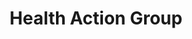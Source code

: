 ---
action-group: yes
title: Health Action Group
slug: health
key: health
content:
  body: ipsum lorum
  contactEmail: info@mhp.org.uk
  signupLink: https://forms.office.com/Pages/ResponsePage.aspx?id=XVwzcf1bkE61VN8N5KjjQjkoCHBJKMVKuWG3gz25EypUM1gxNTZLNUgwS0tGNUhNVkExNUJPRkY5Ni4u
  heading: "Health"
  newsUrl: https://mhp.org.uk/action-groups/activites-and-wellbeing
  subHeading: Ipsum lorum
  image: null
---
